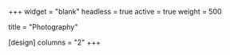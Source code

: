 +++
widget = "blank"
headless = true
active = true
weight = 500

title = "Photography"

[design]
columns = "2"
+++
